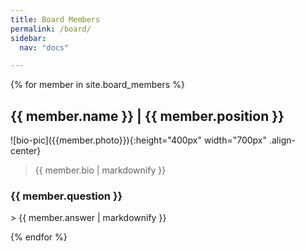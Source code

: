 ```yaml
---
title: Board Members
permalink: /board/
sidebar:
  nav: "docs"

---
```


{% for member in site.board_members %}
  <h2> {{ member.name }} | {{ member.position }} </h2>
  ![bio-pic]({{member.photo}}){:height="400px" width="700px" .align-center}

  > {{ member.bio | markdownify }}
  <h3>{{ member.question }}</h3>
  > {{ member.answer | markdownify }}

{% endfor %}
